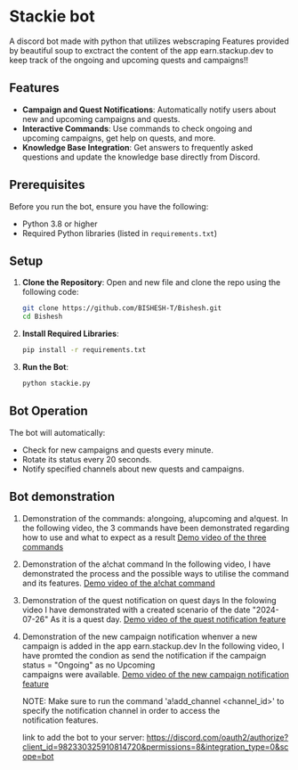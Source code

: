 # Stackie bot 

A discord bot made with python that utilizes webscraping Features provided by beautiful soup to exctract the content of the app earn.stackup.dev to keep track of the ongoing and upcoming quests and campaigns!!

## Features

- **Campaign and Quest Notifications**: Automatically notify users about new and upcoming campaigns and quests.
- **Interactive Commands**: Use commands to check ongoing and upcoming campaigns, get help on quests, and more.
- **Knowledge Base Integration**: Get answers to frequently asked questions and update the knowledge base directly from Discord.

## Prerequisites

Before you run the bot, ensure you have the following:

- Python 3.8 or higher
- Required Python libraries (listed in `requirements.txt`)

## Setup

1. **Clone the Repository**:
    Open and new file and clone the repo using the following code:
    ```bash
    git clone https://github.com/BISHESH-T/Bishesh.git
    cd Bishesh
    ```
2. **Install Required Libraries**:

    ```bash
    pip install -r requirements.txt
    ```

4. **Run the Bot**:

    ```bash
    python stackie.py
    ```

## Bot Operation

The bot will automatically:

- Check for new campaigns and quests every minute.
- Rotate its status every 20 seconds.
- Notify specified channels about new quests and campaigns.

## Bot demonstration
1. Demonstration of the commands: a!ongoing, a!upcoming and a!quest.
   In the following video, the 3 commands have been demonstrated regarding how to use and what to expect as a result
   [Demo video of the three commands](https://youtu.be/BpV9LN_CXpo)

2. Demonstration of the a!chat command
   In the following video, I have demonstrated the process and the possible ways to utilise the command and its features.
  [Demo video of the a!chat command](https://youtu.be/6dBOeDUX9yk)

4. Demonstration of the quest notification on quest days
   In the folowing video I have demonstrated with a created scenario of the date "2024-07-26" As it is a quest day.
   [Demo video of the quest notification feature](https://youtu.be/ioXl6vPhNWU)

5. Demonstration of the new campaign notification whenver a new campaign is added in the app earn.stackup.dev
   In the following video, I have promted the condion as send the notification if the campaign status = "Ongoing" as no Upcoming   
   campaigns were available.
   [Demo video of the new campaign notification feature](https://youtu.be/ViEyArdfx_Q)

   NOTE: Make sure to run the command 'a!add_channel <channel_id>' to specify the notification channel in order to access the   
   notification features.

   link to add the bot to your server:
   https://discord.com/oauth2/authorize?client_id=982330325910814720&permissions=8&integration_type=0&scope=bot
   
